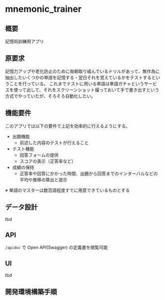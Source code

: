 # mnemonic_trainer

## 概要

記憶術訓練用アプリ

## 原要求

記憶力アップや老化防止のために毎朝取り組んでいるドリルがあって、無作為に抽出したいくつかの単語を記憶する・翌日それを覚えているかをテストするということを行っている。
これまでテストに用いる単語は単語ガチャというサービスを使って出して、それをスクリーンショット撮っておいて手で書き出すという方式でやっていたが、そろそろ自動化したい。

## 機能要件

このアプリでは以下の要件で上記を効率的に行えるようにする。

- 出題機能
  - 前述した内容のテストが行えること
- テスト機能
  - 回答フォームの提供
  - スコアの表示（正答率など）
- 成績の保持
  - 正答率や回答にかかった時間、出題から回答までのインターバルなどの平均や推移の算出と提示

※ 単語のマスターは数百語程度すでに用意できているものとする

## データ設計

tbd

## API

`/apidoc` で Open API(Swagger) の定義書を閲覧可能

## UI

tbd

## 開発環境構築手順


